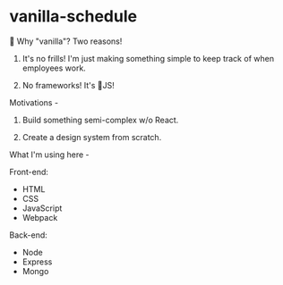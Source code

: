 # vanilla-schedule

🍦 Why "vanilla"? Two reasons!

1. It's no frills! I'm just making something simple to keep track of when employees work.

2. No frameworks! It's 🍦JS!

Motivations -

1. Build something semi-complex w/o React.

2. Create a design system from scratch.

What I'm using here -

Front-end:
- HTML
- CSS
- JavaScript
- Webpack

Back-end:
- Node
- Express
- Mongo
